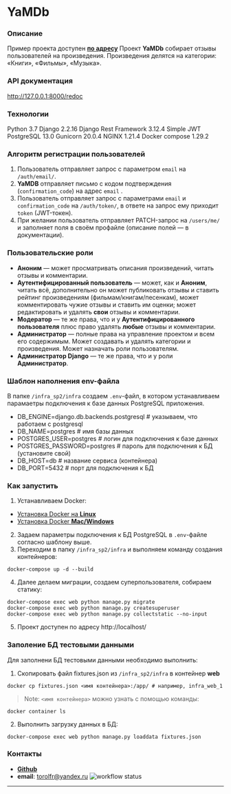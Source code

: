 # YaMDb
### Описание
Пример проекта доступен [**по адресу**](http://51.250.25.251/redoc/)
Проект **YaMDb** собирает отзывы пользователей на произведения. Произведения делятся на категории: «Книги», «Фильмы», «Музыка».
### API документация
<http://127.0.0.1:8000/redoc>
### Технологии
Python 3.7
Django 2.2.16
Django Rest Framework 3.12.4
Simple JWT
PostgreSQL 13.0
Gunicorn 20.0.4
NGINX 1.21.4
Docker compose 1.29.2
### Алгоритм регистрации пользователей
1. Пользователь отправляет запрос с параметром `email` на `/auth/email/`.
2. **YaMDB** отправляет письмо с кодом подтверждения (`confirmation_code`) на адрес  `email` .
3. Пользователь отправляет запрос с параметрами `email` и `confirmation_code` на `/auth/token/`, в ответе на запрос ему приходит `token` (JWT-токен).
4. При желании пользователь отправляет PATCH-запрос на `/users/me/` и заполняет поля в своём профайле (описание полей — в документации).
### Пользовательские роли
- **Аноним** — может просматривать описания произведений, читать отзывы и комментарии.
- **Аутентифицированный пользователь** — может, как и **Аноним**, читать всё, дополнительно он может публиковать отзывы и ставить рейтинг произведениям (фильмам/книгам/песенкам), может комментировать чужие отзывы и ставить им оценки; может редактировать и удалять **свои** отзывы и комментарии.
- **Модератор** — те же права, что и у **Аутентифицированного пользователя** плюс право удалять **любые** отзывы и комментарии.
- **Администратор** — полные права на управление проектом и всем его содержимым. Может создавать и удалять категории и произведения. Может назначать роли пользователям.
- **Администратор Django** — те же права, что и у роли **Администратор**.
### Шаблон наполнения env-файла
В папке `/infra_sp2/infra` создаем  `.env`-файл, в котором устанавливаем парамаетры подключения к базе данных PostgreSQL приложения.
- DB_ENGINE=django.db.backends.postgresql # указываем, что работаем с postgresql
- DB_NAME=postgres # имя базы данных
- POSTGRES_USER=postgres # логин для подключения к базе данных
- POSTGRES_PASSWORD=postgres # пароль для подключения к БД (установите свой)
- DB_HOST=db # название сервиса (контейнера)
- DB_PORT=5432 # порт для подключения к БД 
### Как запустить
1. Устанавливаем Docker:
  - [Установка Docker на **Linux**](https://docs.docker.com/engine/install/)
  - [Установка Docker **Mac/Windows**](https://docs.docker.com/desktop/)
2. Задаем параметры подключения к БД PostgreSQL в `.env`-файлe согласно шаблону выше.
3. Переходим в папку `/infra_sp2/infra` и выполняем команду создания контейнеров:
```
docker-compose up -d --build
```
4. Далее делаем миграции, создаем суперпользователя, собираем статику:
```
docker-compose exec web python manage.py migrate
docker-compose exec web python manage.py createsuperuser
docker-compose exec web python manage.py collectstatic --no-input
```
5. Проект доступен по адресу http://localhost/
### Заполение БД тестовыми данными
Для заполнени БД тестовыми данными необходимо выполнить:
1. Скопировать файл fixtures.json из `/infra_sp2/infra` в контейнер **web**
```
docker cp fixtures.json <имя контейнера>:/app/ # например, infra_web_1
```
> Note: `<имя контейнера>` можно узнать с помощью команды:
```
docker container ls
```
2. Выполнить загрузку данных в БД:
```
docker-compose exec web python manage.py loaddata fixtures.json
```
### Контакты
- [**Github**](https://github.com/Torolfr/)
- **email**: torolfr@yandex.ru
![workflow status](https://github.com/Torolfr/yamdb_final/actions/workflows/yamdb_workflow.yml/badge.svg)
***